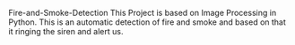 Fire-and-Smoke-Detection
This Project is based on Image Processing in Python.
This is an automatic detection of fire and smoke and based on that it ringing the siren and alert us.
